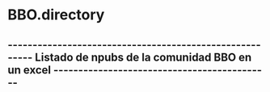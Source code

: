 # BBO.directory
## -------------------------------------------------------- Listado de npubs de la comunidad BBO en un excel --------------------------------------------
